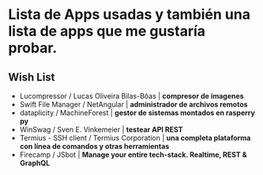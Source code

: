 # Lista de Apps usadas y también una lista de apps que me gustaría probar.

## Wish List

- Lucompressor / Lucas Oliveira Bilas-Bôas | **compresor de imagenes**
- Swift File Manager / NetAngular | __administrador de archivos remotos__
- dataplicity / MachineForest | **gestor de sistemas montados en rasperry py**
- WinSwag / Sven E. Vinkemeier | **testear API REST**
- Termius - SSH client / Termius Corporation | **una completa plataforma con línea de comandos y otras herramientas**
- Firecamp / JSbot | **Manage your entire tech-stack. Realtime, REST & GraphQL**
